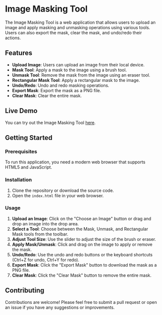 # Image Masking Tool

The Image Masking Tool is a web application that allows users to upload an image and apply masking and unmasking operations using various tools. Users can also export the mask, clear the mask, and undo/redo their actions.

## Features

- **Upload Image**: Users can upload an image from their local device.
- **Mask Tool**: Apply a mask to the image using a brush tool.
- **Unmask Tool**: Remove the mask from the image using an eraser tool.
- **Rectangular Mask Tool**: Apply a rectangular mask to the image.
- **Undo/Redo**: Undo and redo masking operations.
- **Export Mask**: Export the mask as a PNG file.
- **Clear Mask**: Clear the entire mask.

## Live Demo

You can try out the Image Masking Tool [here](https://ashwin271.github.io/image-mask-tool/).

## Getting Started

### Prerequisites

To run this application, you need a modern web browser that supports HTML5 and JavaScript.

### Installation

1. Clone the repository or download the source code.
2. Open the `index.html` file in your web browser.

### Usage

1. **Upload an Image**: Click on the "Choose an Image" button or drag and drop an image into the drop area.
2. **Select a Tool**: Choose between the Mask, Unmask, and Rectangular Mask tools from the toolbar.
3. **Adjust Tool Size**: Use the slider to adjust the size of the brush or eraser.
4. **Apply Mask/Unmask**: Click and drag on the image to apply or remove the mask.
5. **Undo/Redo**: Use the undo and redo buttons or the keyboard shortcuts (Ctrl+Z for undo, Ctrl+Y for redo).
6. **Export Mask**: Click the "Export Mask" button to download the mask as a PNG file.
7. **Clear Mask**: Click the "Clear Mask" button to remove the entire mask.

## Contributing

Contributions are welcome! Please feel free to submit a pull request or open an issue if you have any suggestions or improvements.

